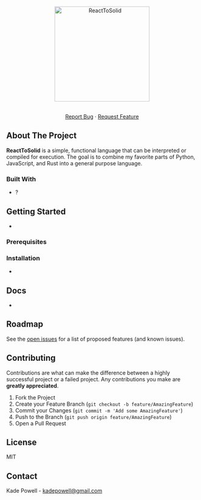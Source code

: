 <!-- PROJECT SHIELDS -->
<!--
*** I'm using markdown "reference style" links for readability.
*** Reference links are enclosed in brackets [ ] instead of parentheses ( ).
*** See the bottom of this document for the declaration of the reference variables
*** for contributors-url, forks-url, etc. This is an optional, concise syntax you may use.
*** https://www.markdownguide.org/basic-syntax/#reference-style-links
-->

<!-- PROJECT LOGO -->
<br />
<p align="center">
    <img src="logo.png" alt="ReactToSolid" height="250" />
<br />

  <p align="center">
    <br />
    <a href="https://github.com/Kade-Powell/ReactToSolid/issues/new">Report Bug</a>
    ·
    <a href="https://github.com/Kade-Powell/ReactToSolid/labels/enhancement">Request Feature</a>
  </p>
</p>

<!-- ABOUT THE PROJECT -->

## About The Project

<b>ReactToSolid</b> is a simple, functional language that can be interpreted or compiled for execution. The goal is to combine my favorite parts of Python, JavaScript, and Rust into a general purpose language.

### Built With

- []()?

<!-- GETTING STARTED -->

## Getting Started

-

### Prerequisites



### Installation
-

<!-- USAGE EXAMPLES -->

## Docs

-

<!-- ROADMAP -->

## Roadmap

See the [open issues](https://github.com/Kade-Powell/ReactToSolid/issues) for a list of proposed features (and known issues).

<!-- CONTRIBUTING -->

## Contributing

Contributions are what can make the difference between a highly successful project or a failed project. Any contributions you make are **greatly appreciated**.

1. Fork the Project
2. Create your Feature Branch (`git checkout -b feature/AmazingFeature`)
3. Commit your Changes (`git commit -m 'Add some AmazingFeature'`)
4. Push to the Branch (`git push origin feature/AmazingFeature`)
5. Open a Pull Request

<!-- LICENSE -->

## License

MIT

<!-- CONTACT -->

## Contact

Kade Powell - kadepowell@gmail.com

<!-- ACKNOWLEDGEMENTS -->

<!-- MARKDOWN LINKS & IMAGES -->
<!-- https://www.markdownguide.org/basic-syntax/#reference-style-links -->
